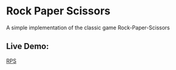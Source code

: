 # Rock Paper Scissors

A simple implementation of the classic game Rock-Paper-Scissors

## Live Demo:

[RPS](https://ioakeimotop.github.io/RPS/)
